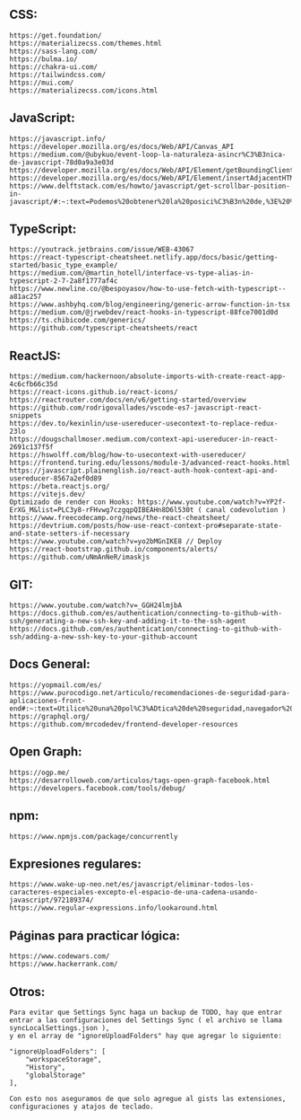 ## CSS:
    https://get.foundation/
    https://materializecss.com/themes.html
    https://sass-lang.com/
    https://bulma.io/
    https://chakra-ui.com/
    https://tailwindcss.com/
    https://mui.com/
    https://materializecss.com/icons.html


## JavaScript:
    https://javascript.info/
    https://developer.mozilla.org/es/docs/Web/API/Canvas_API
    https://medium.com/@ubykuo/event-loop-la-naturaleza-asincr%C3%B3nica-de-javascript-78d0a9a3e03d
    https://developer.mozilla.org/es/docs/Web/API/Element/getBoundingClientRect
    https://developer.mozilla.org/es/docs/Web/API/Element/insertAdjacentHTML
    https://www.delftstack.com/es/howto/javascript/get-scrollbar-position-in-javascript/#:~:text=Podemos%20obtener%20la%20posici%C3%B3n%20de,%3E%20%7B%20let%20scrollY%20%3D%20this.


## TypeScript:
    https://youtrack.jetbrains.com/issue/WEB-43067
    https://react-typescript-cheatsheet.netlify.app/docs/basic/getting-started/basic_type_example/
    https://medium.com/@martin_hotell/interface-vs-type-alias-in-typescript-2-7-2a8f1777af4c
    https://www.newline.co/@bespoyasov/how-to-use-fetch-with-typescript--a81ac257
    https://www.ashbyhq.com/blog/engineering/generic-arrow-function-in-tsx
    https://medium.com/@jrwebdev/react-hooks-in-typescript-88fce7001d0d
    https://ts.chibicode.com/generics/
    https://github.com/typescript-cheatsheets/react


## ReactJS:
    https://medium.com/hackernoon/absolute-imports-with-create-react-app-4c6cfb66c35d
    https://react-icons.github.io/react-icons/
    https://reactrouter.com/docs/en/v6/getting-started/overview
    https://github.com/rodrigovallades/vscode-es7-javascript-react-snippets
    https://dev.to/kexinlin/use-usereducer-usecontext-to-replace-redux-23lo
    https://dougschallmoser.medium.com/context-api-usereducer-in-react-2691c137f5f
    https://hswolff.com/blog/how-to-usecontext-with-usereducer/
    https://frontend.turing.edu/lessons/module-3/advanced-react-hooks.html
    https://javascript.plainenglish.io/react-auth-hook-context-api-and-usereducer-8567a2ef0d89
    https://beta.reactjs.org/
    https://vitejs.dev/
    Optimizado de render con Hooks: https://www.youtube.com/watch?v=YP2f-ErXG_M&list=PLC3y8-rFHvwg7czgqpQIBEAHn8D6l530t ( canal codevolution )
    https://www.freecodecamp.org/news/the-react-cheatsheet/
    https://devtrium.com/posts/how-use-react-context-pro#separate-state-and-state-setters-if-necessary
    https://www.youtube.com/watch?v=yo2bMGnIKE8 // Deploy
    https://react-bootstrap.github.io/components/alerts/
    https://github.com/uNmAnNeR/imaskjs


## GIT:
    https://www.youtube.com/watch?v=_GGH24lmjbA
    https://docs.github.com/es/authentication/connecting-to-github-with-ssh/generating-a-new-ssh-key-and-adding-it-to-the-ssh-agent
    https://docs.github.com/es/authentication/connecting-to-github-with-ssh/adding-a-new-ssh-key-to-your-github-account


## Docs General:
    https://yopmail.com/es/
    https://www.purocodigo.net/articulo/recomendaciones-de-seguridad-para-aplicaciones-front-end#:~:text=Utilice%20una%20pol%C3%ADtica%20de%20seguridad,navegador%20o%20genere%20m%C3%A1s%20recursos.
    https://graphql.org/
    https://github.com/mrcodedev/frontend-developer-resources
    
    
## Open Graph:
    https://ogp.me/
    https://desarrolloweb.com/articulos/tags-open-graph-facebook.html
    https://developers.facebook.com/tools/debug/


## npm:
    https://www.npmjs.com/package/concurrently


## Expresiones regulares:
    https://www.wake-up-neo.net/es/javascript/eliminar-todos-los-caracteres-especiales-excepto-el-espacio-de-una-cadena-usando-javascript/972189374/
    https://www.regular-expressions.info/lookaround.html


## Páginas para practicar lógica:
    https://www.codewars.com/
    https://www.hackerrank.com/
    

## Otros:
    Para evitar que Settings Sync haga un backup de TODO, hay que entrar entrar a las configuraciones del Settings Sync ( el archivo se llama syncLocalSettings.json ),
    y en el array de "ignoreUploadFolders" hay que agregar lo siguiente:
    
    "ignoreUploadFolders": [
        "workspaceStorage",
        "History",
        "globalStorage"
    ],
    
    Con esto nos aseguramos de que solo agregue al gists las extensiones, configuraciones y atajos de teclado.
